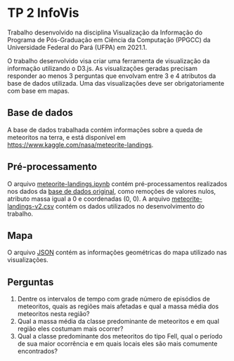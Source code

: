 # TP 2 InfoVis

Trabalho desenvolvido na disciplina Visualização da Informação do Programa de Pós-Graduação em Ciência da Computação (PPGCC) da Universidade Federal do Pará (UFPA) em 2021.1.

O trabalho desenvolvido visa criar uma ferramenta de visualização da informação utilizando o D3.js. As visualizações geradas precisam responder ao menos 3 perguntas que envolvam entre 3 e 4 atributos da base de dados utilizada. Uma das visualizações deve ser obrigatoriamente com base em mapas.

## Base de dados

A base de dados trabalhada contém informações sobre a queda de meteoritos na terra, e está disponível em <https://www.kaggle.com/nasa/meteorite-landings>.

## Pré-processamento

O arquivo [meteorite-landings.ipynb](meteorite-landings.ipynb) contém pré-processamentos realizados nos dados da [base de dados original](meteorite-landings.csv), como remoções de valores nulos, atributo massa igual a 0 e coordenadas (0, 0). A arquivo [meteorite-landings-v2.csv](meteorite-landings-v2.csv) contém os dados utilizados no desenvolvimento do trabalho.

## Mapa

O arquivo [JSON](world_countries.json) contém as informações geométricas do mapa utilizado nas visualizações.

## Perguntas

1. Dentre os intervalos de tempo com grade número de episódios de meteoritos, quais as regiões mais afetadas e qual a massa média dos meteoritos nesta região?
2. Qual a massa média da classe predominante de meteoritos e em qual região eles costumam mais ocorrer? 
3. Qual a classe predominante dos meteoritos do tipo Fell, qual o período de sua maior ocorrência e em quais locais eles são mais comumente encontrados? 